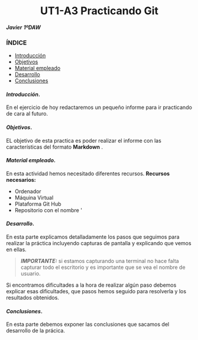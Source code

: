 
<center>

# UT1-A3 Practicando Git


</center>

***Javier***
***1ºDAW*** 

### ÍNDICE

+ [Introducción](#id1)
+ [Objetivos](#id2)
+ [Material empleado](#id3)
+ [Desarrollo](#id4)
+ [Conclusiones](#id5)


#### ***Introducción***. <a name="id1"></a>

En el ejercicio de hoy redactaremos un pequeño informe para ir practicando de cara al futuro.

#### ***Objetivos***. <a name="id2"></a>

EL objetivo de esta practica es poder realizar el informe con las características del formato **Markdown** .

#### ***Material empleado***. <a name="id3"></a>

En esta actividad hemos necesitado diferentes recursos.
**Recursos necesarios:**
- Ordenador 
- Máquina Virtual 
- Plataforma Git Hub
- Repositorio con el nombre '
#### ***Desarrollo***. <a name="id4"></a>

En esta parte explicamos detalladamente los pasos que seguimos para realizar la práctica incluyendo capturas de pantalla y explicando que vemos en ellas. 

> ***IMPORTANTE:*** si estamos capturando una terminal no hace falta capturar todo el escritorio y es importante que se vea el nombre de usuario.

Si encontramos dificultades a la hora de realizar algún paso debemos explicar esas dificultades, que pasos hemos seguido para resolverla y los resultados obtenidos.

#### ***Conclusiones***. <a name="id5"></a>

En esta parte debemos exponer las conclusiones que sacamos del desarrollo de la prácica.

